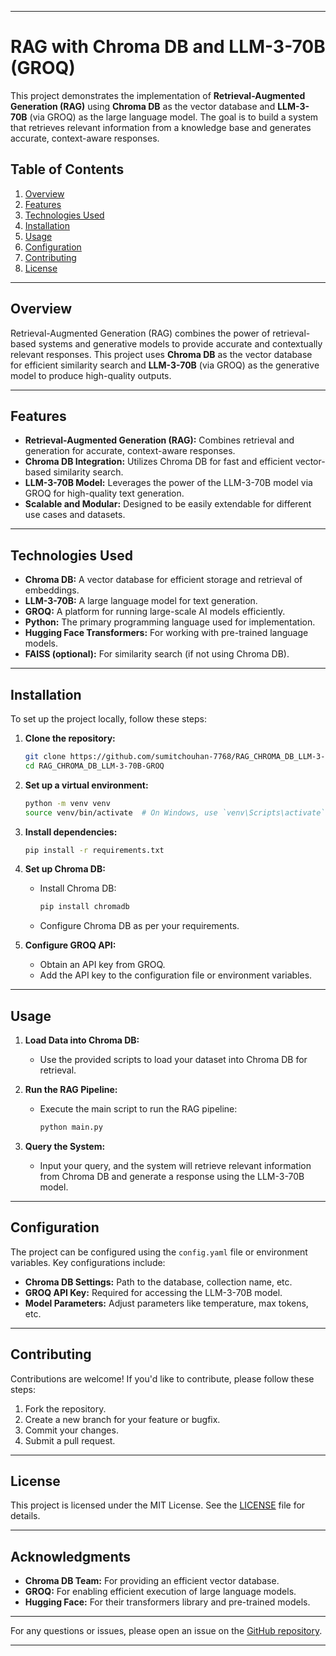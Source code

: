 
---

# RAG with Chroma DB and LLM-3-70B (GROQ)

This project demonstrates the implementation of **Retrieval-Augmented Generation (RAG)** using **Chroma DB** as the vector database and **LLM-3-70B** (via GROQ) as the large language model. The goal is to build a system that retrieves relevant information from a knowledge base and generates accurate, context-aware responses.

## Table of Contents
1. [Overview](#overview)
2. [Features](#features)
3. [Technologies Used](#technologies-used)
4. [Installation](#installation)
5. [Usage](#usage)
6. [Configuration](#configuration)
7. [Contributing](#contributing)
8. [License](#license)

---

## Overview

Retrieval-Augmented Generation (RAG) combines the power of retrieval-based systems and generative models to provide accurate and contextually relevant responses. This project uses **Chroma DB** as the vector database for efficient similarity search and **LLM-3-70B** (via GROQ) as the generative model to produce high-quality outputs.

---

## Features

- **Retrieval-Augmented Generation (RAG):** Combines retrieval and generation for accurate, context-aware responses.
- **Chroma DB Integration:** Utilizes Chroma DB for fast and efficient vector-based similarity search.
- **LLM-3-70B Model:** Leverages the power of the LLM-3-70B model via GROQ for high-quality text generation.
- **Scalable and Modular:** Designed to be easily extendable for different use cases and datasets.

---

## Technologies Used

- **Chroma DB:** A vector database for efficient storage and retrieval of embeddings.
- **LLM-3-70B:** A large language model for text generation.
- **GROQ:** A platform for running large-scale AI models efficiently.
- **Python:** The primary programming language used for implementation.
- **Hugging Face Transformers:** For working with pre-trained language models.
- **FAISS (optional):** For similarity search (if not using Chroma DB).

---

## Installation

To set up the project locally, follow these steps:

1. **Clone the repository:**
   ```bash
   git clone https://github.com/sumitchouhan-7768/RAG_CHROMA_DB_LLM-3-70B-GROQ.git
   cd RAG_CHROMA_DB_LLM-3-70B-GROQ
   ```

2. **Set up a virtual environment:**
   ```bash
   python -m venv venv
   source venv/bin/activate  # On Windows, use `venv\Scripts\activate`
   ```

3. **Install dependencies:**
   ```bash
   pip install -r requirements.txt
   ```

4. **Set up Chroma DB:**
   - Install Chroma DB:
     ```bash
     pip install chromadb
     ```
   - Configure Chroma DB as per your requirements.

5. **Configure GROQ API:**
   - Obtain an API key from GROQ.
   - Add the API key to the configuration file or environment variables.

---

## Usage

1. **Load Data into Chroma DB:**
   - Use the provided scripts to load your dataset into Chroma DB for retrieval.

2. **Run the RAG Pipeline:**
   - Execute the main script to run the RAG pipeline:
     ```bash
     python main.py
     ```

3. **Query the System:**
   - Input your query, and the system will retrieve relevant information from Chroma DB and generate a response using the LLM-3-70B model.

---

## Configuration

The project can be configured using the `config.yaml` file or environment variables. Key configurations include:

- **Chroma DB Settings:** Path to the database, collection name, etc.
- **GROQ API Key:** Required for accessing the LLM-3-70B model.
- **Model Parameters:** Adjust parameters like temperature, max tokens, etc.

---

## Contributing

Contributions are welcome! If you'd like to contribute, please follow these steps:

1. Fork the repository.
2. Create a new branch for your feature or bugfix.
3. Commit your changes.
4. Submit a pull request.

---

## License

This project is licensed under the MIT License. See the [LICENSE](LICENSE) file for details.

---

## Acknowledgments

- **Chroma DB Team:** For providing an efficient vector database.
- **GROQ:** For enabling efficient execution of large language models.
- **Hugging Face:** For their transformers library and pre-trained models.

---

For any questions or issues, please open an issue on the [GitHub repository](https://github.com/sumitchouhan-7768/RAG_CHROMA_DB_LLM-3-70B-GROQ).

---
